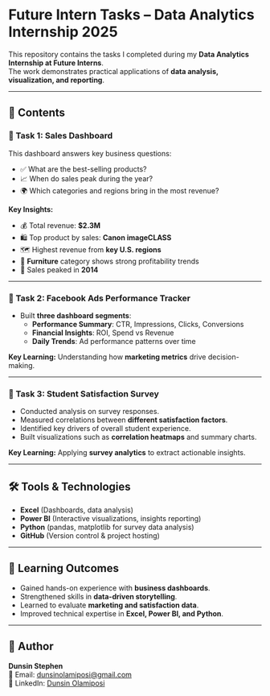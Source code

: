 # Future Intern Tasks – Data Analytics Internship 2025

This repository contains the tasks I completed during my **Data Analytics Internship at Future Interns**.  
The work demonstrates practical applications of **data analysis, visualization, and reporting**.

---

## 📂 Contents

### 🔹 Task 1: Sales Dashboard
This dashboard answers key business questions:
- ✅ What are the best-selling products?
- 📈 When do sales peak during the year?
- 🌍 Which categories and regions bring in the most revenue?

**Key Insights:**
- 💰 Total revenue: **$2.3M**
- 🛍️ Top product by sales: **Canon imageCLASS**
- 🗺️ Highest revenue from **key U.S. regions**
- 🧩 **Furniture** category shows strong profitability trends
- 📆 Sales peaked in **2014**

---

### 🔹 Task 2: Facebook Ads Performance Tracker
- Built **three dashboard segments**:
  - **Performance Summary**: CTR, Impressions, Clicks, Conversions  
  - **Financial Insights**: ROI, Spend vs Revenue  
  - **Daily Trends**: Ad performance patterns over time  

**Key Learning:** Understanding how **marketing metrics** drive decision-making.

---

### 🔹 Task 3: Student Satisfaction Survey
- Conducted analysis on survey responses.  
- Measured correlations between **different satisfaction factors**.  
- Identified key drivers of overall student experience.  
- Built visualizations such as **correlation heatmaps** and summary charts.  

**Key Learning:** Applying **survey analytics** to extract actionable insights.

---

## 🛠 Tools & Technologies
- **Excel** (Dashboards, data analysis)  
- **Power BI** (Interactive visualizations, insights reporting)  
- **Python** (pandas, matplotlib for survey data analysis)  
- **GitHub** (Version control & project hosting)  

---

## 📌 Learning Outcomes
- Gained hands-on experience with **business dashboards**.  
- Strengthened skills in **data-driven storytelling**.  
- Learned to evaluate **marketing and satisfaction data**.  
- Improved technical expertise in **Excel, Power BI, and Python**.  

---

## 👤 Author
**Dunsin Stephen**  
📧 Email: [dunsinolamiposi@gmail.com](mailto:dunsinolamiposi@gmail.com)  
💼 LinkedIn: [Dunsin Olamiposi](https://www.linkedin.com/in/dunsin-olamiposi-ba713a325?utm_source=share&utm_campaign=share_via&utm_content=profile&utm_medium=ios_app)
